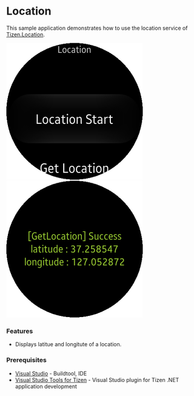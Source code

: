 # Location
This sample application demonstrates how to use the location service of [Tizen.Location](https://samsung.github.io/TizenFX/stable/api/Tizen.Location.html).

![Welcome page](./Screenshots/S01.png)
![Main Page](./Screenshots/S02.png)

### Features
* Displays latitue and longitute of a location.

### Prerequisites

* [Visual Studio](https://www.visualstudio.com/) - Buildtool, IDE
* [Visual Studio Tools for Tizen](https://docs.tizen.org/application/vstools/install) - Visual Studio plugin for Tizen .NET application development

